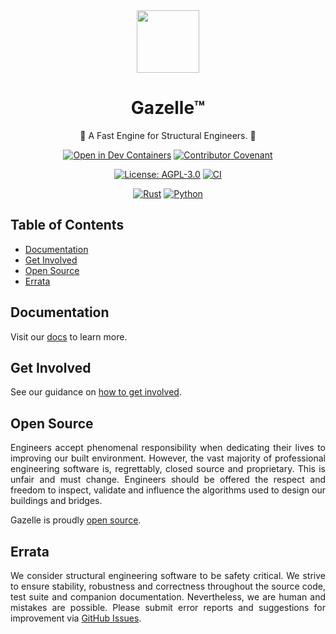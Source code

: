 <div align="center">
  <img src="./.github/assets/gazelle.png" width="100px" height="100px" />
  <h1>Gazelle™</h1>
  <p>🦌 A Fast Engine for Structural Engineers. 💨</p>
  
  [![Open in Dev Containers](https://img.shields.io/static/v1?label=Dev%20Containers&message=Open&color=blue&logo=visualstudiocode)](https://vscode.dev/redirect?url=vscode://ms-vscode-remote.remote-containers/cloneInVolume?url=https://github.com/jsbayley/gazelle)
  [![Contributor Covenant](https://img.shields.io/badge/Contributor%20Covenant-2.0-4baaaa.svg)](https://github.com/jsbayley/gazelle/blob/main/.github/CODE_OF_CONDUCT.md)

  [![License: AGPL-3.0](https://img.shields.io/badge/License-AGPL--3.0-00add8)](https://choosealicense.com/licenses/agpl-3.0/)
  [![CI](https://github.com/jsbayley/gazelle/actions/workflows/ci.yml/badge.svg)](https://github.com/jsbayley/gazelle/actions/workflows/ci.yml)

  [![Rust](https://img.shields.io/badge/Rust-1.87.0-ce412b?logo=rust)](https://www.rust-lang.org)
  [![Python](https://img.shields.io/badge/Python-3.9+-4584b6?logo=python&logoColor=f5f5f5)](https://www.python.org)
</div>

## Table of Contents

- [Documentation](#documentation)
- [Get Involved](#get-involved)
- [Open Source](#open-source)
- [Errata](#errata)

## Documentation

Visit our [docs](./DOCS.md) to learn more.

## Get Involved

See our guidance on [how to get involved](./CONTRIBUTING.md).

## Open Source

<p align="justify">
  Engineers accept phenomenal responsibility when dedicating their lives to improving our built environment. However, the vast majority of professional engineering software is, regrettably, closed source and proprietary. This is unfair and must change. Engineers should be offered the respect and freedom to inspect, validate and influence the algorithms used to design our buildings and bridges. 
</p>

<p align="justify">
  Gazelle is proudly <a href="./LICENSE" target="_blank">open source</a>.
</p>

## Errata

<p align="justify">
  We consider structural engineering software to be safety critical. We strive to ensure stability, robustness and correctness throughout the source code, test suite and companion documentation. Nevertheless, we are human and mistakes are possible. Please submit error reports and suggestions for improvement via <a href="https://github.com/jsbayley/gazelle/issues" target="_blank">GitHub Issues</a>.
</p>
